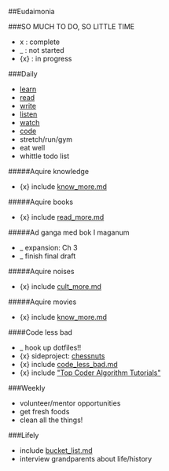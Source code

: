 ##Eudaimonia

###SO MUCH TO DO, SO LITTLE TIME
*  x  : complete
*  _  : not started
* {x} : in progress

###Daily
* [learn](#learn)
* [read](#reading)
* [write](#writing)
* [listen](#listen)
* [watch](#movies)
* [code](#code-less-bad)
* stretch/run/gym
* eat well
* whittle todo list

#####Aquire knowledge
<a name="learn"></a>

* {x} include [know_more.md](https://github.com/jclif/eudaimonia/blob/master/current/learn_more.md)

#####Aquire books
<a name="reading"></a>

* {x} include [read_more.md](https://github.com/jclif/eudaimonia/blob/master/current/read_more.md)

#####Ad ganga med bok I maganum
<a name="writing"></a>

* _ expansion: Ch 3
* _ finish final draft

#####Aquire noises
<a name="listen"></a>

* {x} include [cult_more.md](https://github.com/jclif/eudaimonia/blob/master/current/listen_more.md)

#####Aquire movies
<a name="learn"></a>

* {x} include [know_more.md](https://github.com/jclif/eudaimonia/blob/master/current/watch_more.md)

####Code less bad
<a name="code-less-bad"></a>

* _ hook up dotfiles!!
* {x} sideproject: [chessnuts](https://gitbub.com/jclif/chessnuts)
* {x} include [code_less_bad.md](https://github.com/jclif/eudaimonia/blob/master/code_less_bad.md)
* {x} include ["Top Coder Algorithm Tutorials"](http://www.topcoder.com/tc?d1=tutorials&d2=alg_index&module=Static)

###Weekly
* volunteer/mentor opportunities
* get fresh foods
* clean all the things!

###Lifely
* include [bucket_list.md](https://github.com/jclif/eudaimonia/blob/master/current/bucket_list.md)
* interview grandparents about life/history
